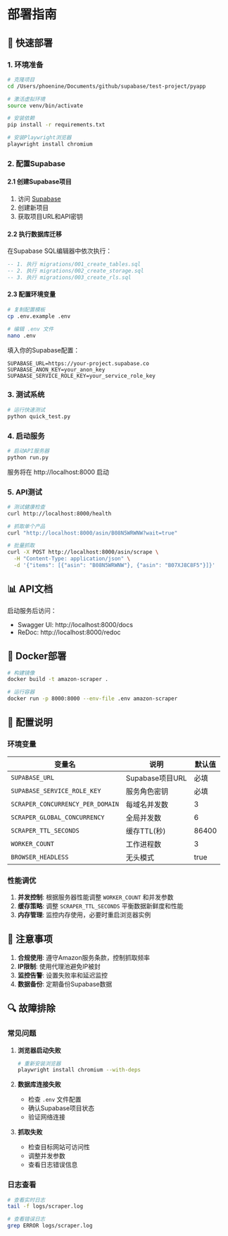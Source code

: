 # 部署指南

## 🚀 快速部署

### 1. 环境准备

```bash
# 克隆项目
cd /Users/phoenine/Documents/github/supabase/test-project/pyapp

# 激活虚拟环境
source venv/bin/activate

# 安装依赖
pip install -r requirements.txt

# 安装Playwright浏览器
playwright install chromium
```

### 2. 配置Supabase

#### 2.1 创建Supabase项目
1. 访问 [Supabase](https://supabase.com)
2. 创建新项目
3. 获取项目URL和API密钥

#### 2.2 执行数据库迁移
在Supabase SQL编辑器中依次执行：

```sql
-- 1. 执行 migrations/001_create_tables.sql
-- 2. 执行 migrations/002_create_storage.sql
-- 3. 执行 migrations/003_create_rls.sql
```

#### 2.3 配置环境变量
```bash
# 复制配置模板
cp .env.example .env

# 编辑 .env 文件
nano .env
```

填入你的Supabase配置：
```env
SUPABASE_URL=https://your-project.supabase.co
SUPABASE_ANON_KEY=your_anon_key
SUPABASE_SERVICE_ROLE_KEY=your_service_role_key
```

### 3. 测试系统

```bash
# 运行快速测试
python quick_test.py
```

### 4. 启动服务

```bash
# 启动API服务器
python run.py
```

服务将在 http://localhost:8000 启动

### 5. API测试

```bash
# 测试健康检查
curl http://localhost:8000/health

# 抓取单个产品
curl "http://localhost:8000/asin/B08N5WRWNW?wait=true"

# 批量抓取
curl -X POST http://localhost:8000/asin/scrape \
  -H "Content-Type: application/json" \
  -d '{"items": [{"asin": "B08N5WRWNW"}, {"asin": "B07XJ8C8F5"}]}'
```

## 📊 API文档

启动服务后访问：
- Swagger UI: http://localhost:8000/docs
- ReDoc: http://localhost:8000/redoc

## 🐳 Docker部署

```bash
# 构建镜像
docker build -t amazon-scraper .

# 运行容器
docker run -p 8000:8000 --env-file .env amazon-scraper
```

## 🔧 配置说明

### 环境变量

| 变量名 | 说明 | 默认值 |
|--------|------|--------|
| `SUPABASE_URL` | Supabase项目URL | 必填 |
| `SUPABASE_SERVICE_ROLE_KEY` | 服务角色密钥 | 必填 |
| `SCRAPER_CONCURRENCY_PER_DOMAIN` | 每域名并发数 | 3 |
| `SCRAPER_GLOBAL_CONCURRENCY` | 全局并发数 | 6 |
| `SCRAPER_TTL_SECONDS` | 缓存TTL(秒) | 86400 |
| `WORKER_COUNT` | 工作进程数 | 3 |
| `BROWSER_HEADLESS` | 无头模式 | true |

### 性能调优

1. **并发控制**: 根据服务器性能调整 `WORKER_COUNT` 和并发参数
2. **缓存策略**: 调整 `SCRAPER_TTL_SECONDS` 平衡数据新鲜度和性能
3. **内存管理**: 监控内存使用，必要时重启浏览器实例

## 🚨 注意事项

1. **合规使用**: 遵守Amazon服务条款，控制抓取频率
2. **IP限制**: 使用代理池避免IP被封
3. **监控告警**: 设置失败率和延迟监控
4. **数据备份**: 定期备份Supabase数据

## 🔍 故障排除

### 常见问题

1. **浏览器启动失败**
   ```bash
   # 重新安装浏览器
   playwright install chromium --with-deps
   ```

2. **数据库连接失败**
   - 检查 `.env` 文件配置
   - 确认Supabase项目状态
   - 验证网络连接

3. **抓取失败**
   - 检查目标网站可访问性
   - 调整并发参数
   - 查看日志错误信息

### 日志查看

```bash
# 查看实时日志
tail -f logs/scraper.log

# 查看错误日志
grep ERROR logs/scraper.log
```